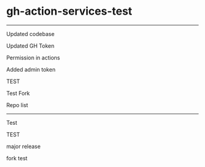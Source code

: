 # gh-action-services-test

---

Updated codebase

Updated GH Token
 
Permission in actions

Added admin token


TEST


Test Fork

Repo list


---








Test

TEST

major release

fork test
